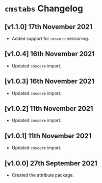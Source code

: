 # `cmstabs` Changelog

## [v1.1.0] 17th November 2021

- Added support for `cmscore` versioning.

## [v1.0.4] 16th November 2021

- Updated `cmscore` import.

## [v1.0.3] 16th November 2021

- Updated `cmscore` import.

## [v1.0.2] 11th November 2021

- Updated `cmscore` import.

## [v1.0.1] 11th November 2021

- Updated `cmscore` import.

## [v1.0.0] 27th September 2021

- Created the attribute package.
